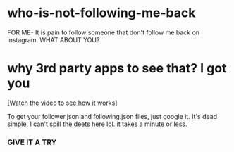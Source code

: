# who-is-not-following-me-back
FOR ME- It is pain to follow someone that don't follow me back on instagram. WHAT ABOUT YOU? 
# why 3rd party apps to see that? I got you
[[Watch the video to see how it works]](https://youtu.be/R6l8Qg5lI-8?si=IGKs9CfrCzinZQsE)

To get your follower.json and following.json files, just google it. It's dead simple, I can't spill the deets here lol. it takes a minute or less.
### GIVE IT A TRY
